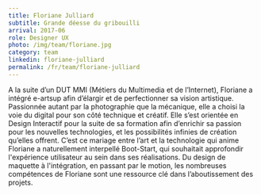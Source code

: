 ```yaml
---
title: Floriane Julliard
subtitle: Grande déesse du gribouilli
arrival: 2017-06
role: Designer UX
photo: /img/team/floriane.jpg
category: team
linkedin: floriane-julliard
permalink: /fr/team/floriane-julliard
---
```

A la suite d’un DUT MMI (Métiers du Multimedia et de l’Internet), Floriane a intégré e-artsup afin d’élargir et de perfectionner sa vision artistique. Passionnée autant par la photographie que la mécanique, elle a choisi la voie du digital pour son côté technique et créatif. Elle s’est orientée en Design Interactif pour la suite de sa formation afin d’enrichir sa passion pour les nouvelles technologies, et les possibilités infinies de création qu’elles offrent. C’est ce mariage entre l’art et la technologie qui anime Floriane a naturellement interpellé Boot-Start, qui souhaitait approfondir l'expérience utilisateur au sein dans ses réalisations. Du design de maquette à l'intégration, en passant par le motion, les nombreuses compétences de Floriane sont une ressource clé dans l’aboutissement des projets.